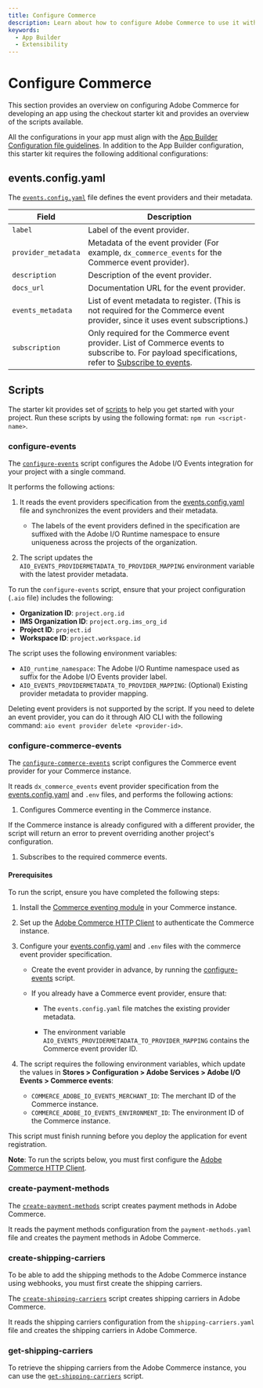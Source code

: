 ```yaml
---
title: Configure Commerce
description: Learn about how to configure Adobe Commerce to use it with the checkout starter kit.
keywords:
  - App Builder
  - Extensibility
---
```


# Configure Commerce

This section provides an overview on configuring Adobe Commerce for developing an app using the checkout starter kit and provides an overview of the scripts available.

All the configurations in your app must align with the [App Builder Configuration file guidelines](https://developer.adobe.com/app-builder/docs/guides/configuration/). In addition to the App Builder configuration, this starter kit requires the following additional configurations:

## events.config.yaml

The [`events.config.yaml`](https://github.com/adobe/commerce-checkout-starter-kit/blob/main/events.config.yaml) file defines the event providers and their metadata.

| Field             | Description|
| ----------------- | ---------------------------------------------------------------------------------------------------------------------------------------------------------------------------------------------------------------------------- |
| `label`             | Label of the event provider.|
| `provider_metadata` | Metadata of the event provider (For example, `dx_commerce_events` for the Commerce event provider).|
| `description`       | Description of the event provider.|
| `docs_url`          | Documentation URL for the event provider.|
| `events_metadata`   | List of event metadata to register. (This is not required for the Commerce event provider, since it uses event subscriptions.)|
| `subscription`      | Only required for the Commerce event provider. List of Commerce events to subscribe to. For payload specifications, refer to [Subscribe to events](../../events/api.md#subscribe-to-events).|

## Scripts

The starter kit provides set of [scripts](https://github.com/adobe/commerce-checkout-starter-kit/tree/main/scripts) to help you get started with your project. Run these scripts by using the following format: `npm run <script-name>`.

### configure-events

The [`configure-events`](https://github.com/adobe/commerce-checkout-starter-kit/blob/main/scripts/configure-events.js) script configures the Adobe I/O Events integration for your project with a single command.

It performs the following actions:

1. It reads the event providers specification from the [events.config.yaml](#eventsconfigyaml) file and synchronizes the event providers and their metadata.

   - The labels of the event providers defined in the specification are suffixed with the Adobe I/O Runtime namespace to ensure uniqueness across the projects of the organization.

1. The script updates the `AIO_EVENTS_PROVIDERMETADATA_TO_PROVIDER_MAPPING` environment variable with the latest provider metadata.

To run the `configure-events` script, ensure that your project configuration (`.aio` file) includes the following:

- **Organization ID**: `project.org.id`
- **IMS Organization ID**: `project.org.ims_org_id`
- **Project ID**: `project.id`
- **Workspace ID**: `project.workspace.id`

The script uses the following environment variables:

- `AIO_runtime_namespace`: The Adobe I/O Runtime namespace used as suffix for the Adobe I/O Events provider label.
- `AIO_EVENTS_PROVIDERMETADATA_TO_PROVIDER_MAPPING`: (Optional) Existing provider metadata to provider mapping.

Deleting event providers is not supported by the script. If you need to delete an event provider, you can do
it through AIO CLI with the following command: `aio event provider delete <provider-id>`.

### configure-commerce-events

The [`configure-commerce-events`](https://github.com/adobe/commerce-checkout-starter-kit/blob/main/scripts/configure-commerce-events.js) script configures the Commerce event provider for your Commerce instance.

It reads `dx_commerce_events` event provider specification from the [events.config.yaml](#eventsconfigyaml) and `.env` files, and performs the following actions:

1. Configures Commerce eventing in the Commerce instance.

  If the Commerce instance is already configured with a different provider, the script will return an error to prevent overriding another project's configuration.

1. Subscribes to the required commerce events.

#### Prerequisites

To run the script, ensure you have completed the following steps:

1. Install the [Commerce eventing module](./getting-started.md) in your Commerce instance.

1. Set up the [Adobe Commerce HTTP Client](./connect.md#connect-to-adobe-commerce) to authenticate the Commerce instance.

1. Configure your [events.config.yaml](#eventsconfigyaml) and `.env` files with the commerce event provider specification.

   - Create the event provider in advance, by running the [configure-events](#configure-events) script.

   - If you already have a Commerce event provider, ensure that:

     - The `events.config.yaml` file matches the existing provider metadata.

     - The environment variable `AIO_EVENTS_PROVIDERMETADATA_TO_PROVIDER_MAPPING` contains the Commerce event provider ID.

1. The script requires the following environment variables, which update the values in **Stores > Configuration > Adobe Services > Adobe I/O Events > Commerce events**:

   - `COMMERCE_ADOBE_IO_EVENTS_MERCHANT_ID`: The merchant ID of the Commerce instance.
   - `COMMERCE_ADOBE_IO_EVENTS_ENVIRONMENT_ID`: The environment ID of the Commerce instance.

This script must finish running before you deploy the application for event registration.

**Note**: To run the scripts below, you must first configure the [Adobe Commerce HTTP Client](./connect.md#connect-to-adobe-commerce).

### create-payment-methods

The [`create-payment-methods`](https://github.com/adobe/commerce-checkout-starter-kit/blob/main/scripts/create-payment-methods.js) script creates payment methods in Adobe Commerce.

It reads the payment methods configuration from the `payment-methods.yaml` file and creates the payment methods in Adobe Commerce.

### create-shipping-carriers

To be able to add the shipping methods to the Adobe Commerce instance using webhooks, you must first create the shipping carriers.

The [`create-shipping-carriers`](https://github.com/adobe/commerce-checkout-starter-kit/blob/main/scripts/create-shipping-carriers.js) script creates shipping carriers in Adobe Commerce.

It reads the shipping carriers configuration from the `shipping-carriers.yaml` file and creates the shipping carriers in Adobe Commerce.

### get-shipping-carriers

To retrieve the shipping carriers from the Adobe Commerce instance, you can use the [`get-shipping-carriers`](https://github.com/adobe/commerce-checkout-starter-kit/blob/main/scripts/get-shipping-carriers.js) script.